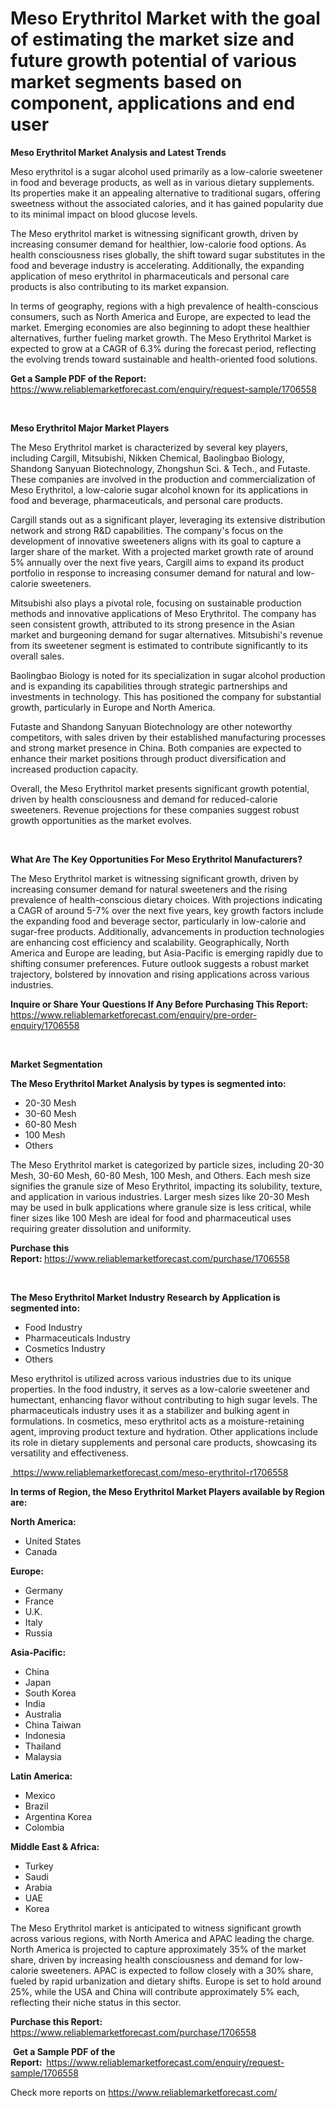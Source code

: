 <p><h1>Meso Erythritol Market with the goal of estimating the market size and future growth potential of various market segments based on component, applications and end user</h1></p><p><strong>Meso Erythritol Market Analysis and Latest Trends</strong></p>
<p><p>Meso erythritol is a sugar alcohol used primarily as a low-calorie sweetener in food and beverage products, as well as in various dietary supplements. Its properties make it an appealing alternative to traditional sugars, offering sweetness without the associated calories, and it has gained popularity due to its minimal impact on blood glucose levels.</p><p>The Meso erythritol market is witnessing significant growth, driven by increasing consumer demand for healthier, low-calorie food options. As health consciousness rises globally, the shift toward sugar substitutes in the food and beverage industry is accelerating. Additionally, the expanding application of meso erythritol in pharmaceuticals and personal care products is also contributing to its market expansion.</p><p>In terms of geography, regions with a high prevalence of health-conscious consumers, such as North America and Europe, are expected to lead the market. Emerging economies are also beginning to adopt these healthier alternatives, further fueling market growth. The Meso Erythritol Market is expected to grow at a CAGR of 6.3% during the forecast period, reflecting the evolving trends toward sustainable and health-oriented food solutions.</p></p>
<p><strong>Get a Sample PDF of the Report:&nbsp;</strong> <a href="https://www.reliablemarketforecast.com/enquiry/request-sample/1706558?utm_campaign=2821&utm_medium=2&utm_source=Github&utm_content=ia&utm_term=01042025&utm_id=meso-erythritol">https://www.reliablemarketforecast.com/enquiry/request-sample/1706558</a></p>
<p>&nbsp;</p>
<p><strong>Meso Erythritol Major Market Players</strong></p>
<p><p>The Meso Erythritol market is characterized by several key players, including Cargill, Mitsubishi, Nikken Chemical, Baolingbao Biology, Shandong Sanyuan Biotechnology, Zhongshun Sci. & Tech., and Futaste. These companies are involved in the production and commercialization of Meso Erythritol, a low-calorie sugar alcohol known for its applications in food and beverage, pharmaceuticals, and personal care products.</p><p>Cargill stands out as a significant player, leveraging its extensive distribution network and strong R&D capabilities. The company's focus on the development of innovative sweeteners aligns with its goal to capture a larger share of the market. With a projected market growth rate of around 5% annually over the next five years, Cargill aims to expand its product portfolio in response to increasing consumer demand for natural and low-calorie sweeteners.</p><p>Mitsubishi also plays a pivotal role, focusing on sustainable production methods and innovative applications of Meso Erythritol. The company has seen consistent growth, attributed to its strong presence in the Asian market and burgeoning demand for sugar alternatives. Mitsubishi's revenue from its sweetener segment is estimated to contribute significantly to its overall sales.</p><p>Baolingbao Biology is noted for its specialization in sugar alcohol production and is expanding its capabilities through strategic partnerships and investments in technology. This has positioned the company for substantial growth, particularly in Europe and North America.</p><p>Futaste and Shandong Sanyuan Biotechnology are other noteworthy competitors, with sales driven by their established manufacturing processes and strong market presence in China. Both companies are expected to enhance their market positions through product diversification and increased production capacity.</p><p>Overall, the Meso Erythritol market presents significant growth potential, driven by health consciousness and demand for reduced-calorie sweeteners. Revenue projections for these companies suggest robust growth opportunities as the market evolves.</p></p>
<p>&nbsp;</p>
<p><strong>What Are The Key Opportunities For Meso Erythritol Manufacturers?</strong></p>
<p><p>The Meso Erythritol market is witnessing significant growth, driven by increasing consumer demand for natural sweeteners and the rising prevalence of health-conscious dietary choices. With projections indicating a CAGR of around 5-7% over the next five years, key growth factors include the expanding food and beverage sector, particularly in low-calorie and sugar-free products. Additionally, advancements in production technologies are enhancing cost efficiency and scalability. Geographically, North America and Europe are leading, but Asia-Pacific is emerging rapidly due to shifting consumer preferences. Future outlook suggests a robust market trajectory, bolstered by innovation and rising applications across various industries.</p></p>
<p><strong>Inquire or Share Your Questions If Any Before Purchasing This Report:</strong> <a href="https://www.reliablemarketforecast.com/enquiry/pre-order-enquiry/1706558?utm_campaign=2821&utm_medium=2&utm_source=Github&utm_content=ia&utm_term=01042025&utm_id=meso-erythritol">https://www.reliablemarketforecast.com/enquiry/pre-order-enquiry/1706558</a></p>
<p>&nbsp;</p>
<p><strong>Market Segmentation</strong></p>
<p><strong>The Meso Erythritol Market Analysis by types is segmented into:</strong></p>
<p><ul><li>20-30 Mesh</li><li>30-60 Mesh</li><li>60-80 Mesh</li><li>100 Mesh</li><li>Others</li></ul></p>
<p><p>The Meso Erythritol market is categorized by particle sizes, including 20-30 Mesh, 30-60 Mesh, 60-80 Mesh, 100 Mesh, and Others. Each mesh size signifies the granule size of Meso Erythritol, impacting its solubility, texture, and application in various industries. Larger mesh sizes like 20-30 Mesh may be used in bulk applications where granule size is less critical, while finer sizes like 100 Mesh are ideal for food and pharmaceutical uses requiring greater dissolution and uniformity.</p></p>
<p><strong>Purchase this Report:&nbsp;</strong><a href="https://www.reliablemarketforecast.com/purchase/1706558?utm_campaign=2821&utm_medium=2&utm_source=Github&utm_content=ia&utm_term=01042025&utm_id=meso-erythritol">https://www.reliablemarketforecast.com/purchase/1706558</a></p>
<p>&nbsp;</p>
<p><strong>The Meso Erythritol Market Industry Research by Application is segmented into:</strong></p>
<p><ul><li>Food Industry</li><li>Pharmaceuticals Industry</li><li>Cosmetics Industry</li><li>Others</li></ul></p>
<p><p>Meso erythritol is utilized across various industries due to its unique properties. In the food industry, it serves as a low-calorie sweetener and humectant, enhancing flavor without contributing to high sugar levels. The pharmaceuticals industry uses it as a stabilizer and bulking agent in formulations. In cosmetics, meso erythritol acts as a moisture-retaining agent, improving product texture and hydration. Other applications include its role in dietary supplements and personal care products, showcasing its versatility and effectiveness.</p></p>
<p><a href="https://www.reliablemarketforecast.com/meso-erythritol-r1706558?utm_campaign=2821&utm_medium=2&utm_source=Github&utm_content=ia&utm_term=01042025&utm_id=meso-erythritol">&nbsp;https://www.reliablemarketforecast.com/meso-erythritol-r1706558</a></p>
<p><strong>In terms of Region, the Meso Erythritol Market Players available by Region are:</strong></p>
<p>
    <p> <strong> North America: </strong>
        <ul>
            <li>United States</li>
            <li>Canada</li>
        </ul>
        </p> 
    <p> <strong> Europe: </strong>
        <ul>
            <li>Germany</li>
            <li>France</li>
            <li>U.K.</li>
            <li>Italy</li>
            <li>Russia</li>
        </ul>
        </p> 
    <p> <strong> Asia-Pacific: </strong>
        <ul>
            <li>China</li>
            <li>Japan</li>
            <li>South Korea</li>
            <li>India</li>
            <li>Australia</li>
            <li>China Taiwan</li>
            <li>Indonesia</li>
            <li>Thailand</li>
            <li>Malaysia</li>
        </ul>
        </p> 
    <p> <strong> Latin America: </strong>
        <ul>
            <li>Mexico</li>
            <li>Brazil</li>
            <li>Argentina Korea</li>
            <li>Colombia</li>
        </ul>
        </p> 
    <p> <strong> Middle East & Africa: </strong>
        <ul>
            <li>Turkey</li>
            <li>Saudi</li>
            <li>Arabia</li>
            <li>UAE</li>
            <li>Korea</li>
        </ul>
    </p>
    </p>
<p><p>The Meso Erythritol market is anticipated to witness significant growth across various regions, with North America and APAC leading the charge. North America is projected to capture approximately 35% of the market share, driven by increasing health consciousness and demand for low-calorie sweeteners. APAC is expected to follow closely with a 30% share, fueled by rapid urbanization and dietary shifts. Europe is set to hold around 25%, while the USA and China will contribute approximately 5% each, reflecting their niche status in this sector.</p></p>
<p><strong>Purchase this Report: </strong><a href="https://www.reliablemarketforecast.com/purchase/1706558?utm_campaign=2821&utm_medium=2&utm_source=Github&utm_content=ia&utm_term=01042025&utm_id=meso-erythritol">https://www.reliablemarketforecast.com/purchase/1706558</a></p>
<p>&nbsp;<strong>Get a Sample PDF of the Report:&nbsp;&nbsp;</strong><a href="https://www.reliablemarketforecast.com/enquiry/request-sample/1706558?utm_campaign=2821&utm_medium=2&utm_source=Github&utm_content=ia&utm_term=01042025&utm_id=meso-erythritol">https://www.reliablemarketforecast.com/enquiry/request-sample/1706558</a></p>
<p><strong></strong></p>
<p>Check more reports on <a href="https://www.reliablemarketforecast.com/?utm_campaign=2821&utm_medium=2&utm_source=Github&utm_content=ia&utm_term=01042025&utm_id=meso-erythritol">https://www.reliablemarketforecast.com/</a></p>